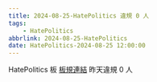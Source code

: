 ```yaml
---
title: 2024-08-25-HatePolitics 違規 0 人
tags:
    - HatePolitics
abbrlink: 2024-08-25-HatePolitics
date: HatePolitics-2024-08-25 12:00:00
---
```

HatePolitics 板 [板規連結](https://www.ptt.cc/bbs/HatePolitics/M.1617115262.A.D60.html)
昨天違規 0 人
